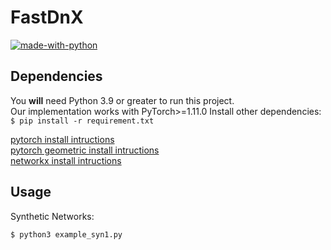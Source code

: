 # FastDnX

[![made-with-python](https://img.shields.io/badge/Made%20with-Python-red.svg)](#python)

## Dependencies
You **will** need Python 3.9 or greater to run this project.  
Our implementation works with PyTorch>=1.11.0 Install other dependencies: `$ pip install -r requirement.txt`

[pytorch install intructions](https://pytorch.org/get-started/locally/)  
[pytorch geometric install intructions](https://pytorch-geometric.readthedocs.io/en/latest/notes/installation.html)    
[networkx install intructions](https://networkx.org/documentation/stable/install.html)   

## Usage
Synthetic Networks: 
```
$ python3 example_syn1.py
```
